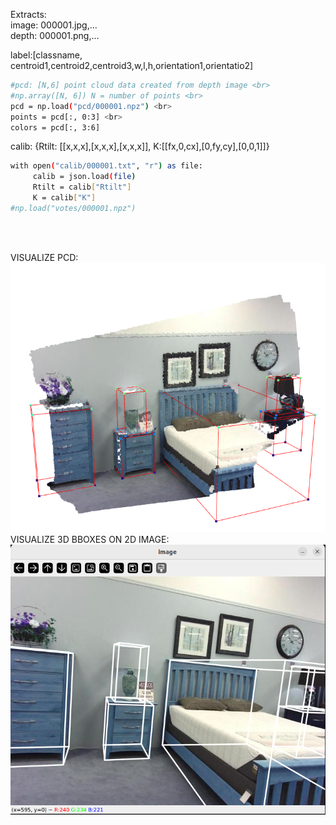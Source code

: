 Extracts: <br>
image: 000001.jpg,...<br>
depth: 000001.png,...<br>


label:[classname, centroid1,centroid2,centroid3,w,l,h,orientation1,orientatio2]


```bash 
#pcd: [N,6] point cloud data created from depth image <br>
#np.array([N, 6]) N = number of points <br>
pcd = np.load("pcd/000001.npz") <br>
points = pcd[:, 0:3] <br>
colors = pcd[:, 3:6]
```

calib: {Rtilt: [[x,x,x],[x,x,x],[x,x,x]], K:[[fx,0,cx],[0,fy,cy],[0,0,1]]}    <br>    
```bash 
with open("calib/000001.txt", "r") as file:
     calib = json.load(file)
     Rtilt = calib["Rtilt"]
     K = calib["K"]
#np.load("votes/000001.npz")
```
<br><br>

VISUALIZE PCD:<br>
![](example_imgs/pcd.png)<br>
VISUALIZE 3D BBOXES ON 2D IMAGE:<br>
![](example_imgs/3dbboxes_on_2d_image.png)

